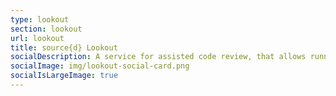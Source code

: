 ```yaml
---
type: lookout
section: lookout
url: lookout
title: source{d} Lookout
socialDescription: A service for assisted code review, that allows running custom code Analyzers on pull requests.
socialImage: img/lookout-social-card.png
socialIsLargeImage: true
---
```

